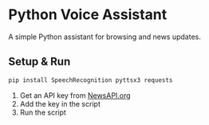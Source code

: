 # Python Voice Assistant  
A simple Python assistant for browsing and news updates.  

## Setup & Run  

```bash
pip install SpeechRecognition pyttsx3 requests 
```
1. Get an API key from [NewsAPI.org](https://newsapi.org)  
2. Add the key in the script  
3. Run the script  
